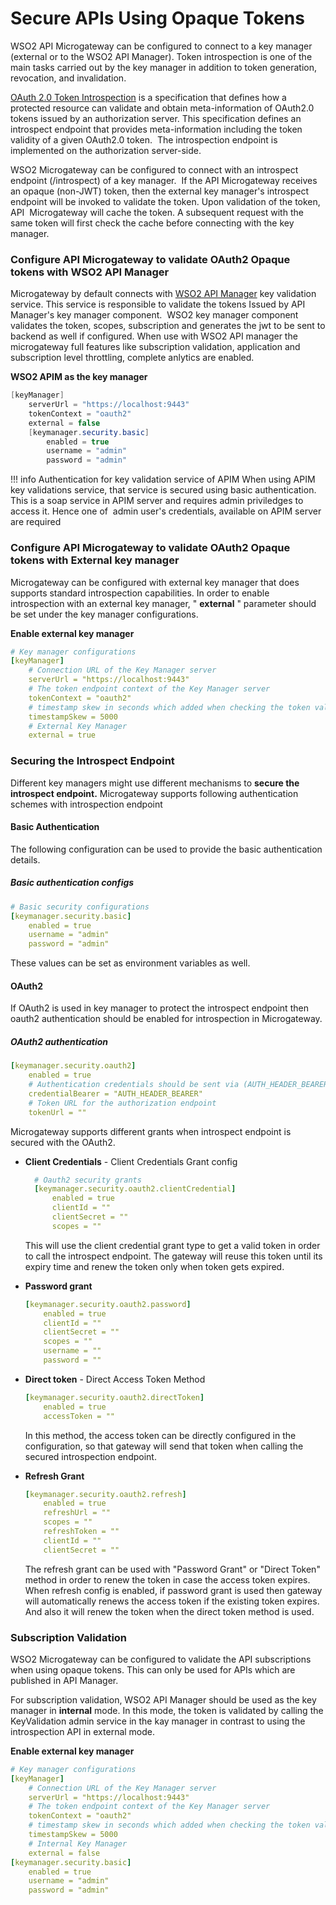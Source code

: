 # Secure APIs Using Opaque Tokens

WSO2 API Microgateway can be configured to connect to a key manager (external or to the WSO2 API Manager). Token introspection is one of the main tasks carried out by the key manager in addition to token generation, revocation, and invalidation.

[OAuth 2.0 Token Introspection](https://tools.ietf.org/html/rfc7662) is a specification that defines how a protected resource can validate and obtain meta-information of OAuth2.0 tokens issued by an authorization server. This specification defines an introspect endpoint that provides meta-information including the token validity of a given OAuth2.0 token.  The introspection endpoint is implemented on the authorization server-side.

WSO2 Microgateway can be configured to connect with an introspect endpoint (/introspect) of a key manager.  If the API Microgateway receives an opaque (non-JWT) token, then the external key manager's introspect endpoint will be invoked to validate the token. Upon validation of the token,  API  Microgateway will cache the token. A subsequent request with the same token will first check the cache before connecting with the key manager.

### Configure API Microgateway to validate OAuth2 Opaque tokens with WSO2 API Manager

Microgateway by default connects with [WSO2 API Manager](https://apim.docs.wso2.com/en/latest/) key validation service. This service is responsible to validate the tokens Issued by API Manager's key manager component.  WSO2 key manager component validates the token, scopes, subscription and generates the jwt to be sent to backend as well if configured. When use with WSO2 API manager the microgateway full features like subscription validation, application and subscription level throttling, complete anlytics are enabled.

**WSO2 APIM as the key manager**

``` java
[keyManager]
    serverUrl = "https://localhost:9443"
    tokenContext = "oauth2"
    external = false
    [keymanager.security.basic]
        enabled = true
        username = "admin"
        password = "admin"
```

!!! info
    Authentication for key validation service of APIM
    When using APIM key validations service, that service is secured using basic authentication. This is a soap service in APIM server and requires admin priviledges to access it. Hence one of  admin user's credentials, available on APIM server  are required

### Configure API Microgateway to validate OAuth2 Opaque tokens with External key manager

Microgateway can be configured with external key manager that does supports standard introspection capabilities. In order to enable introspection with an external key manager, " **external** " parameter should be set under the key manager configurations.

**Enable external key manager**

``` yml
# Key manager configurations
[keyManager]
    # Connection URL of the Key Manager server
    serverUrl = "https://localhost:9443"
    # The token endpoint context of the Key Manager server
    tokenContext = "oauth2"
    # timestamp skew in seconds which added when checking the token validity period
    timestampSkew = 5000
    # External Key Manager
    external = true
```

### Securing the Introspect Endpoint

 Different key managers might use different mechanisms to **secure the introspect endpoint.** Microgateway supports following authentication schemes with introspection endpoint

#### Basic Authentication

 The following configuration can be used to provide the basic authentication details.

##### Basic authentication configs

``` yml
# Basic security configurations
[keymanager.security.basic]
    enabled = true
    username = "admin"
    password = "admin"
```

 These values can be set as environment variables as well.

#### OAuth2

 If OAuth2 is used in key manager to protect the introspect endpoint then oauth2 authentication should be enabled for introspection in Microgateway.

##### OAuth2 authentication

``` yml
[keymanager.security.oauth2]
    enabled = true
    # Authentication credentials should be sent via (AUTH_HEADER_BEARER/POST_BODY_BEARER/NO_BEARER)?
    credentialBearer = "AUTH_HEADER_BEARER"
    # Token URL for the authorization endpoint
    tokenUrl = ""
```

 Microgateway supports different grants when introspect endpoint is secured with the OAuth2.

 - **Client Credentials** - Client Credentials Grant config

      ``` yml
        # Oauth2 security grants
        [keymanager.security.oauth2.clientCredential]
            enabled = true
            clientId = ""
            clientSecret = ""
            scopes = ""
      ```

      This will use the client credential grant type to get a valid token in order to call the introspect endpoint. The gateway will reuse this token until its expiry time and renew the token only when token gets expired.

 - **Password grant**

    ``` yml
    [keymanager.security.oauth2.password]
        enabled = true
        clientId = ""
        clientSecret = ""
        scopes = ""
        username = ""
        password = ""
    ```

 - **Direct token**  - Direct Access Token Method

    ``` yml
    [keymanager.security.oauth2.directToken]
        enabled = true
        accessToken = ""
    ```

     In this method, the access token can be directly configured in the configuration, so that gateway will send that token when calling the secured introspection endpoint.

 - **Refresh Grant**
    
    ``` yml
    [keymanager.security.oauth2.refresh]
        enabled = true
        refreshUrl = ""
        scopes = ""
        refreshToken = ""
        clientId = ""
        clientSecret = ""
    ```

      The refresh grant can be used with "Password Grant" or "Direct Token" method in order to renew the token in case the access token expires. When refresh config is enabled, if password grant is used then gateway will automatically renews the access token if the existing token expires. And also it will renew the token when the direct token method is used.

### Subscription Validation

 WSO2 Microgateway can be configured to validate the API subscriptions when using opaque tokens. This can only be used for APIs which are published in API Manager.

 For subscription validation, WSO2 API Manager should be used as the key manager in **internal** mode. In this mode, the token is validated by calling the KeyValidation admin service in the kay manager in contrast to using the introspection API in external mode.

**Enable external key manager**

``` yml
# Key manager configurations
[keyManager]
    # Connection URL of the Key Manager server
    serverUrl = "https://localhost:9443"
    # The token endpoint context of the Key Manager server
    tokenContext = "oauth2"
    # timestamp skew in seconds which added when checking the token validity period
    timestampSkew = 5000
    # Internal Key Manager
    external = false
[keymanager.security.basic]
    enabled = true
    username = "admin"    
    password = "admin"
```
